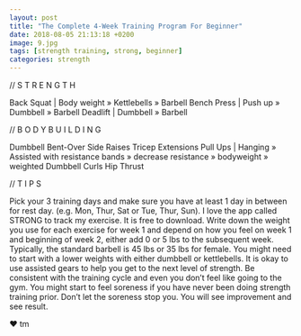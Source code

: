 ```yaml
---
layout: post
title: "The Complete 4-Week Training Program For Beginner"
date: 2018-08-05 21:13:18 +0200
image: 9.jpg
tags: [strength training, strong, beginner]
categories: strength
---
```

// S T R E N G T H

Back Squat | Body weight » Kettlebells » Barbell
Bench Press | Push up » Dumbbell » Barbell
Deadlift | Dumbbell » Barbell

// B O D Y B U I L D I N G

Dumbbell Bent-Over Side Raises
Tricep Extensions
Pull Ups | Hanging » Assisted with resistance bands  » decrease resistance  » bodyweight  » weighted
Dumbbell Curls
Hip Thrust

// T I P S

Pick your 3 training days and make sure you have at least 1 day in between for rest day. (e.g. Mon, Thur, Sat or Tue, Thur, Sun).
I love the app called STRONG to track my exercise. It is free to download.
Write down the weight you use for each exercise for week 1 and depend on how you feel on week 1 and beginning of week 2, either add 0 or 5 lbs to the subsequent week. 
Typically, the standard barbell is 45 lbs or 35 lbs for female. You might need to start with a lower weights with either dumbbell or kettlebells. It is okay to use assisted gears to help you get to the next level of strength.
Be consistent with the training cycle and even you don’t feel like going to the gym.
You might start to feel soreness if you have never been doing strength training prior. Don’t let the soreness stop you.
You will see improvement and see result.

❤ tm